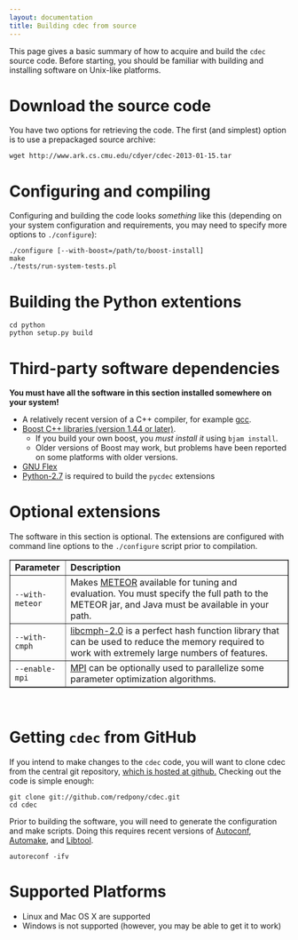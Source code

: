 ```yaml
---
layout: documentation
title: Building cdec from source
---
```

This page gives a basic summary of how to acquire and build the `cdec` source code.  Before starting, you should be familiar with building and installing software on Unix-like platforms.

# Download the source code
You have two options for retrieving the code. The first (and simplest) option is to use a prepackaged source archive:

    wget http://www.ark.cs.cmu.edu/cdyer/cdec-2013-01-15.tar

# Configuring and compiling
Configuring and building the code looks *something* like this (depending on your system configuration and requirements, you may need to specify more options to `./configure`):

    ./configure [--with-boost=/path/to/boost-install]
    make
    ./tests/run-system-tests.pl

# Building the Python extentions

    cd python
    python setup.py build

# Third-party software dependencies
**You must have all the software in this section installed somewhere on your system!**

- A relatively recent version of a C++ compiler, for example [gcc](http://gcc.gnu.org/).
- [Boost C++ libraries (version 1.44 or later)](http://www.boost.org/).
    - If you build your own boost, you _must install it_ using `bjam install`.
    - Older versions of Boost may work, but problems have been reported on some platforms with older versions.
- [GNU Flex](http://flex.sourceforge.net/)
- [Python-2.7](http://docs.python.org/) is required to build the `pycdec` extensions

# Optional extensions
The software in this section is optional. The extensions are configured with command line options to the `./configure` script prior to compilation.

<table border="1">
<col width="20%">
<col width="80%">
<tr>
  <td><b>Parameter</b></td>
  <td><b>Description</b></td>
</tr>
<tr>
  <td><code>--with-meteor</code></td>
  <td>Makes <a href="http://www.cs.cmu.edu/~alavie/METEOR/">METEOR</a> available for tuning and evaluation. You must specify the full path to the METEOR jar, and Java must be available in your path.</td>
</tr>
<tr>
  <td><code>--with-cmph</code></td>
  <td><a href="http://cmph.sourceforge.net/">libcmph-2.0</a> is a perfect hash function library that can be used to reduce the memory required to work with extremely large numbers of features.</td>
</tr>
<tr>
  <td><code>--enable-mpi</code></td>
  <td><a href="http://www.mpi-forum.org/">MPI</a> can be optionally used to parallelize some parameter optimization algorithms.</td>
</tr>
</table>
<br />

# Getting `cdec` from GitHub

If you intend to make changes to the `cdec` code, you will want to clone cdec from the central git repository, [which is hosted at github.](http://github.com/redpony/cdec) Checking out the code is simple enough:

    git clone git://github.com/redpony/cdec.git
    cd cdec

Prior to building the software, you will need to generate the configuration and make scripts. Doing this requires recent versions of [Autoconf](http://www.gnu.org/software/autoconf/), [Automake](http://www.gnu.org/software/automake/), and [Libtool](libtool).

    autoreconf -ifv

# Supported Platforms

- Linux and Mac OS X are supported
- Windows is not supported (however, you may be able to get it to work)


